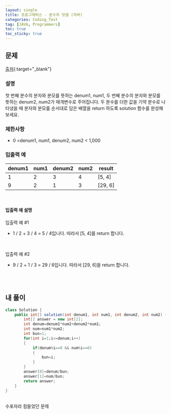 ```yaml
---
layout: single
title: 프로그래머스 - 분수의 덧셈 (자바)
categories: Coding_Test
tag: [JAVA, Programmers]
toc: true
toc_sticky: true
---
```


## 문제
[출처](https://school.programmers.co.kr/learn/courses/30/lessons/120808){:target="_blank"}
### 설명
첫 번째 분수의 분자와 분모를 뜻하는 denum1, num1, 두 번째 분수의 분자와 분모를 뜻하는 denum2, num2가 매개변수로 주어집니다. 두 분수를 더한 값을 기약 분수로 나타냈을 때 분자와 분모를 순서대로 담은 배열을 return 하도록 solution 함수를 완성해보세요.

### 제한사항

 * 0 <denum1, num1, denum2, num2 < 1,000

### 입출력 예

denum1|num1|denum2|num2|result
---|---|---|---|---
1|2|3|4|[5, 4]
9|2|1|3|[29, 6]

<br/>

#### 입출력 예 설명
입출력 예 #1

* 1 / 2 + 3 / 4 = 5 / 4입니다. 따라서 [5, 4]를 return 합니다.

<br/>

입출력 예 #2

* 9 / 2 + 1 / 3 = 29 / 6입니다. 따라서 [29, 6]을 return 합니다.

<br/><br/>

## 내 풀이
```java
class Solution {
    public int[] solution(int denum1, int num1, int denum2, int num2) {
        int[] answer = new int[2];
        int denum=denum1*num2+denum2*num1;
        int num=num1*num2;
        int bun=1;
        for(int i=1;i<=denum;i++)
        {
            if(denum%i==0 && num%i==0)
            {
                bun=i;
            }
        }
        answer[0]=denum/bun;
        answer[1]=num/bun;
        return answer;
    }
}
```
<br/>
수포자라 힘들었던 문제